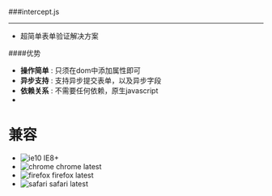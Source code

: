 
###intercept.js 

---------------

* 超简单表单验证解决方案

####优势
* **操作简单** : 只须在dom中添加属性即可
* **异步支持** : 支持异步提交表单，以及异步字段
* **依赖关系** : 不需要任何依赖，原生javascript 
* 

# 兼容
* ![ie10](http://ydrimg.oss-cn-hangzhou.aliyuncs.com/20140919111504913271952205.png) IE8+
* ![chrome](http://ydrimg.oss-cn-hangzhou.aliyuncs.com/20140919111534857215164833.png) chrome latest
* ![firefox](http://ydrimg.oss-cn-hangzhou.aliyuncs.com/20140919111545251609050667.png) firefox latest
* ![safari](http://ydrimg.oss-cn-hangzhou.aliyuncs.com/20140919191953088445180368.png) safari latest
